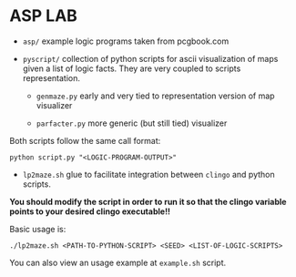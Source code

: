 
ASP LAB
=======

* ``asp/`` example logic programs taken from pcgbook.com

* ``pyscript/`` collection of python scripts for ascii visualization
of maps given a list of logic facts. They are very coupled to scripts
representation.

	* ``genmaze.py`` early and very tied to representation version of map visualizer

	* ``parfacter.py`` more generic (but still tied) visualizer

Both scripts follow the same call format:

```python script.py "<LOGIC-PROGRAM-OUTPUT>"```

* ``lp2maze.sh`` glue to facilitate integration between ``clingo`` and
python scripts.

**You should modify the script in order to run it so that
the clingo variable points to your desired clingo executable!!**

Basic usage is:

```./lp2maze.sh <PATH-TO-PYTHON-SCRIPT> <SEED> <LIST-OF-LOGIC-SCRIPTS>```

You can also view an usage example at ``example.sh`` script.
